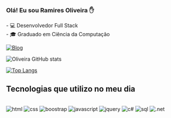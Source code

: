 ### Olá! Eu sou Ramires Oliveira ✋

<span>- 💻 Desenvolvedor Full Stack</span><br/>
<span>- 🎓 Graduado em Ciência da Computação</span>

[![Blog](https://img.shields.io/badge/LinkedIn-0077B5?style=for-the-badge&logo=linkedin&logoColor=white)](https://www.linkedin.com/in/ramires-de-oliveira-louren%C3%A7o-3639891b0/)

![Oliveira GitHub stats](https://github-readme-stats.vercel.app/api?username=ramires-oliveira&show_icons=true&theme=dark)

[![Top Langs](https://github-readme-stats.vercel.app/api/top-langs/?username=ramires-oliveira&layout=compact)](https://github.com/ramires-oliveira/github-readme-stats)

## Tecnologias que utilizo no meu dia
<div style="display: inline_block"><br/>
    <img alt="html" src="https://img.shields.io/badge/HTML-239120?style=for-the-badge&logo=html5&logoColor=white" />
    <img alt="css" src="https://img.shields.io/badge/CSS-239120?&style=for-the-badge&logo=css3&logoColor=white" />
    <img alt="boostrap" src="https://img.shields.io/badge/Bootstrap-563D7C?style=for-the-badge&logo=bootstrap&logoColor=white" />
    <img alt="javascript" src="https://img.shields.io/badge/JavaScript-F7DF1E?style=for-the-badge&logo=javascript&logoColor=black" />
    <img alt="jquery" src="https://img.shields.io/badge/jQuery-0769AD?style=for-the-badge&logo=jquery&logoColor=white" />
    <img alt="c#" src="https://img.shields.io/badge/C%23-239120?style=for-the-badge&logo=c-sharp&logoColor=white" />
    <img alt="sql" src="https://img.shields.io/badge/Microsoft_SQL_Server-CC2927?style=for-the-badge&logo=microsoft-sql-server&logoColor=white" />
    <img alt=".net" src="https://img.shields.io/badge/.NET-5C2D91?style=for-the-badge&logo=.net&logoColor=white" />
</div>
